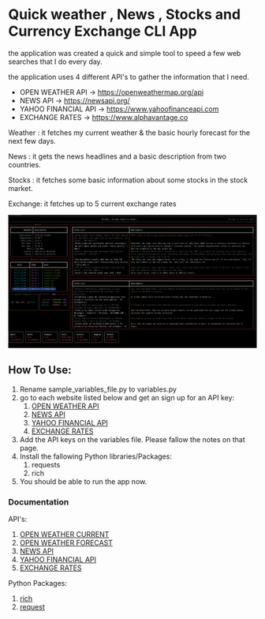 # Quick weather , News , Stocks and Currency Exchange CLI App

the application was created a quick and simple tool to speed a few web searches that I do every day.

the application uses 4 different API's to gather the information that I need.  

- OPEN WEATHER API -> https://openweathermap.org/api
- NEWS API -> https://newsapi.org/
- YAHOO FINANCIAL API -> https://www.yahoofinanceapi.com
- EXCHANGE RATES -> https://www.alphavantage.co

Weather : it fetches my current weather & the basic hourly forecast for the next few days.

News    : it gets the news headlines and a basic description from two countries.

Stocks  : it fetches some basic information about some stocks in the stock market.

Exchange: it fetches up to 5 current exchange rates


![Sample Screenshot](WorkingCLISampleImage.png)




## How To Use:

1. Rename sample_variables_file.py to variables.py
2. go to each website listed below and get an sign up for an API key: 
   1. [OPEN WEATHER API](https://openweathermap.org/api)
   2. [NEWS API](https://newsapi.org/)
   3. [YAHOO FINANCIAL API](https://www.yahoofinanceapi.com)
   4. [EXCHANGE RATES](https://www.alphavantage.co)
3. Add the API keys on the variables file. Please fallow the notes on that page. 
4. Install the fallowing Python libraries/Packages:
   1. requests
   2. rich
5. You should be able to run the app now. 

### Documentation
API's:

   1. [OPEN WEATHER CURRENT](https://openweathermap.org/current)
   2. [OPEN WEATHER FORECAST](https://openweathermap.org/api/hourly-forecast)
   3. [NEWS API](https://newsapi.org/docs)
   4. [YAHOO FINANCIAL API](https://www.yahoofinanceapi.com/tutorial)
   5. [EXCHANGE RATES](https://www.alphavantage.co/documentation/)

Python Packages:
   1. [rich](https://rich.readthedocs.io/en/stable/introduction.html)
   2. [request](https://docs.python-requests.org/en/latest/)



